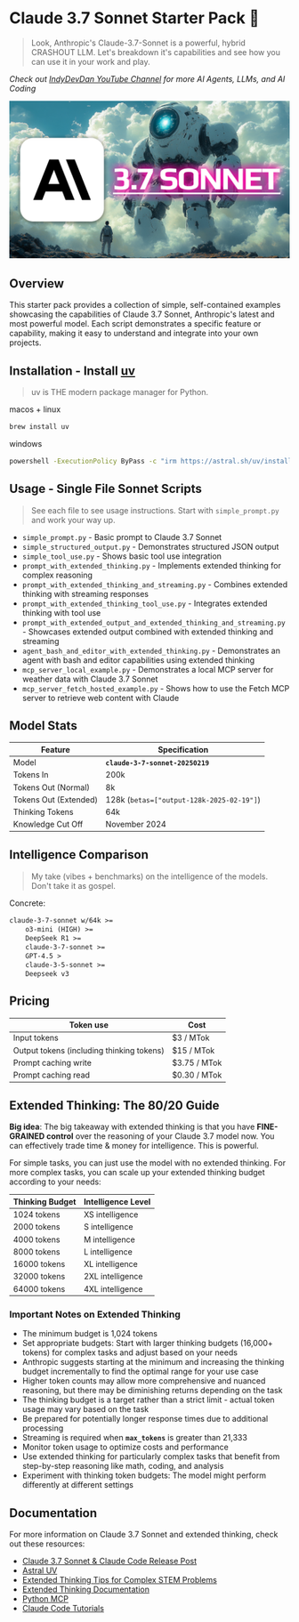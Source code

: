 # Claude 3.7 Sonnet Starter Pack 🚀
> Look, Anthropic's Claude-3.7-Sonnet is a powerful, hybrid CRASHOUT LLM.
> Let's breakdown it's capabilities and see how you can use it in your work and play.

*Check out [IndyDevDan YouTube Channel](https://www.youtube.com/c/indydevdan) for more AI Agents, LLMs, and AI Coding*

![Claude 3.7 Sonnet Hero Image](images/gpt-4-5-flop-claude-3-7-sonnet-claude-code.png)

## Overview

This starter pack provides a collection of simple, self-contained examples showcasing the capabilities of Claude 3.7 Sonnet, Anthropic's latest and most powerful model. Each script demonstrates a specific feature or capability, making it easy to understand and integrate into your own projects.

## Installation - Install [uv](https://docs.astral.sh/uv/getting-started/installation/)
> uv is THE modern package manager for Python.

macos + linux
```bash
brew install uv
```

windows
```bash
powershell -ExecutionPolicy ByPass -c "irm https://astral.sh/uv/install.ps1 | iex"
```

## Usage - Single File Sonnet Scripts
> See each file to see usage instructions. Start with `simple_prompt.py` and work your way up.

- `simple_prompt.py` - Basic prompt to Claude 3.7 Sonnet
- `simple_structured_output.py` - Demonstrates structured JSON output
- `simple_tool_use.py` - Shows basic tool use integration
- `prompt_with_extended_thinking.py` - Implements extended thinking for complex reasoning
- `prompt_with_extended_thinking_and_streaming.py` - Combines extended thinking with streaming responses
- `prompt_with_extended_thinking_tool_use.py` - Integrates extended thinking with tool use
- `prompt_with_extended_output_and_extended_thinking_and_streaming.py` - Showcases extended output combined with extended thinking and streaming
- `agent_bash_and_editor_with_extended_thinking.py` - Demonstrates an agent with bash and editor capabilities using extended thinking
- `mcp_server_local_example.py` - Demonstrates a local MCP server for weather data with Claude 3.7 Sonnet
- `mcp_server_fetch_hosted_example.py` - Shows how to use the Fetch MCP server to retrieve web content with Claude


## Model Stats

| **Feature**           | **Specification**                         |
| --------------------- | ----------------------------------------- |
| Model                 | **`claude-3-7-sonnet-20250219`**          |
| Tokens In             | 200k                                      |
| Tokens Out (Normal)   | 8k                                        |
| Tokens Out (Extended) | 128k (`betas=["output-128k-2025-02-19"]`) |
| Thinking Tokens       | 64k                                       |
| Knowledge Cut Off     | November 2024                             |

## Intelligence Comparison
> My take (vibes + benchmarks) on the intelligence of the models. Don't take it as gospel.

Concrete:
```
claude-3-7-sonnet w/64k >= 
    o3-mini (HIGH) >= 
    DeepSeek R1 >=
    claude-3-7-sonnet >= 
    GPT-4.5 >
    claude-3-5-sonnet >=
    Deepseek v3
```

## Pricing

| **Token use**                             | **Cost**     |
| ----------------------------------------- | ------------ |
| Input tokens                              | $3 / MTok    |
| Output tokens (including thinking tokens) | $15 / MTok   |
| Prompt caching write                      | $3.75 / MTok |
| Prompt caching read                       | $0.30 / MTok |

## Extended Thinking: The 80/20 Guide

**Big idea**: The big takeaway with extended thinking is that you have **FINE-GRAINED control** over the reasoning of your Claude 3.7 model now. You can effectively trade time & money for intelligence. This is powerful.

For simple tasks, you can just use the model with no extended thinking. For more complex tasks, you can scale up your extended thinking budget according to your needs:

| **Thinking Budget** | **Intelligence Level** |
| ------------------- | ---------------------- |
| 1024 tokens         | XS intelligence        |
| 2000 tokens         | S intelligence         |
| 4000 tokens         | M intelligence         |
| 8000 tokens         | L intelligence         |
| 16000 tokens        | XL intelligence        |
| 32000 tokens        | 2XL intelligence       |
| 64000 tokens        | 4XL intelligence       |

### Important Notes on Extended Thinking

- The minimum budget is 1,024 tokens
- Set appropriate budgets: Start with larger thinking budgets (16,000+ tokens) for complex tasks and adjust based on your needs
- Anthropic suggests starting at the minimum and increasing the thinking budget incrementally to find the optimal range for your use case
- Higher token counts may allow more comprehensive and nuanced reasoning, but there may be diminishing returns depending on the task
- The thinking budget is a target rather than a strict limit - actual token usage may vary based on the task
- Be prepared for potentially longer response times due to additional processing
- Streaming is required when **`max_tokens`** is greater than 21,333
- Monitor token usage to optimize costs and performance
- Use extended thinking for particularly complex tasks that benefit from step-by-step reasoning like math, coding, and analysis
- Experiment with thinking token budgets: The model might perform differently at different settings

## Documentation

For more information on Claude 3.7 Sonnet and extended thinking, check out these resources:

- [Claude 3.7 Sonnet & Claude Code Release Post](https://www.anthropic.com/news/claude-3-7-sonnet)
- [Astral UV](https://docs.astral.sh/uv/)
- [Extended Thinking Tips for Complex STEM Problems](https://docs.anthropic.com/en/docs/build-with-claude/prompt-engineering/extended-thinking-tips#complex-stem-problems)
- [Extended Thinking Documentation](https://docs.anthropic.com/en/docs/build-with-claude/extended-thinking)
- [Python MCP](https://github.com/modelcontextprotocol/python-sdk?tab=readme-ov-file#installation)
- [Claude Code Tutorials](https://docs.anthropic.com/en/docs/agents-and-tools/claude-code/tutorials#set-up-model-context-protocol-mcp)